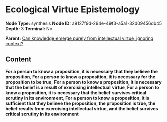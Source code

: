 # Ecological Virtue Epistemology

**Node Type:** synthesis
**Node ID:** a9127f9d-294e-49f3-a5a1-32d09456db45
**Depth:** 3
**Terminal:** No

**Parent:** [Can knowledge emerge purely from intellectual virtue, ignoring context?](can-knowledge-emerge-purely-from-intellectual-virtue-ignoring-context.md)

## Content

**For a person to know a proposition, it is necessary that they believe the proposition**, **For a person to know a proposition, it is necessary for the proposition to be true**, **For a person to know a proposition, it is necessary that the belief is a result of exercising intellectual virtue**, **For a person to know a proposition, it is necessary that the belief survives critical scrutiny in its environment**, **For a person to know a proposition, it is sufficient that they believe the proposition, the proposition is true, the belief results from exercising intellectual virtue, and the belief survives critical scrutiny in its environment**
